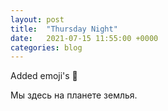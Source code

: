 ```yaml
---
layout: post
title:  "Thursday Night"
date:   2021-07-15 11:55:00 +0000
categories: blog
---
```


Added emoji's :rocket:

Мы здесь на планете землья.

